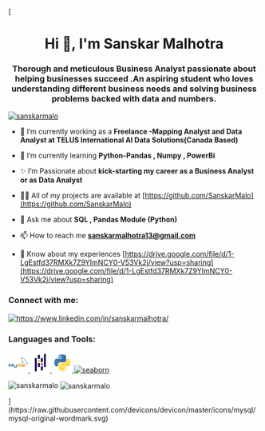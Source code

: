 [<h1 align="center">Hi 👋, I'm Sanskar Malhotra</h1>
<h3 align="center">Thorough and meticulous Business Analyst passionate about helping businesses succeed .An aspiring student who loves understanding different business needs and solving business problems backed with data and numbers.</h3>

<p align="left"> <a href="https://github.com/ryo-ma/github-profile-trophy"><img src="https://github-profile-trophy.vercel.app/?username=sanskarmalo" alt="sanskarmalo" /></a> </p>

- 💼 I’m currently working as a **Freelance -Mapping Analyst and Data Analyst at TELUS International AI Data Solutions(Canada Based)**

- 🌱 I’m currently learning **Python-Pandas , Numpy , PowerBi**

- ✨ I’m Passionate about **kick-starting my career as a Business Analyst or as Data Analyst**

- 👨‍💻 All of my projects are available at [https://github.com/SanskarMalo](https://github.com/SanskarMalo)

- 💬 Ask me about **SQL , Pandas Module (Python)**

- 📫 How to reach me **sanskarmalhotra13@gmail.com**

- 📄 Know about my experiences [https://drive.google.com/file/d/1-LgEstfd37RMXk7Z9YImNCY0-V53Vk2j/view?usp=sharing](https://drive.google.com/file/d/1-LgEstfd37RMXk7Z9YImNCY0-V53Vk2j/view?usp=sharing)

<h3 align="left">Connect with me:</h3>
<p align="left">
<a href="https://linkedin.com/in/https://www.linkedin.com/in/sanskarmalhotra/" target="blank"><img align="center" src="https://raw.githubusercontent.com/rahuldkjain/github-profile-readme-generator/master/src/images/icons/Social/linked-in-alt.svg" alt="https://www.linkedin.com/in/sanskarmalhotra/" height="30" width="40" /></a>
</p>

<h3 align="left">Languages and Tools:</h3>
<p align="left"> <a href="https://www.mysql.com/" target="_blank" rel="noreferrer"> <img src="https://raw.githubusercontent.com/devicons/devicon/master/icons/mysql/mysql-original-wordmark.svg" alt="mysql" width="40" height="40"/> </a> <a href="https://pandas.pydata.org/" target="_blank" rel="noreferrer"> <img src="https://raw.githubusercontent.com/devicons/devicon/2ae2a900d2f041da66e950e4d48052658d850630/icons/pandas/pandas-original.svg" alt="pandas" width="40" height="40"/> </a> <a href="https://www.python.org" target="_blank" rel="noreferrer"> <img src="https://raw.githubusercontent.com/devicons/devicon/master/icons/python/python-original.svg" alt="python" width="40" height="40"/> </a> <a href="https://seaborn.pydata.org/" target="_blank" rel="noreferrer"> <img src="https://seaborn.pydata.org/_images/logo-mark-lightbg.svg" alt="seaborn" width="40" height="40"/> </a> </p>

<p><img align="left" src="https://github-readme-stats.vercel.app/api/top-langs?username=sanskarmalo&show_icons=true&locale=en&layout=compact" alt="sanskarmalo" /></p>

<p>&nbsp;<img align="center" src="https://github-readme-stats.vercel.app/api?username=sanskarmalo&show_icons=true&locale=en" alt="sanskarmalo" /></p>
](https://raw.githubusercontent.com/devicons/devicon/master/icons/mysql/mysql-original-wordmark.svg)
